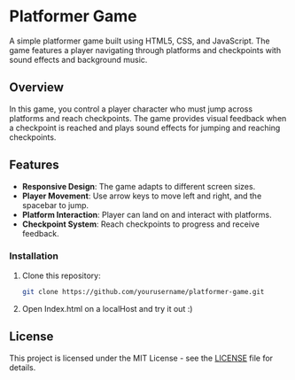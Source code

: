 # Platformer Game

A simple platformer game built using HTML5, CSS, and JavaScript. The game features a player navigating through platforms and checkpoints with sound effects and background music.

## Overview

In this game, you control a player character who must jump across platforms and reach checkpoints. The game provides visual feedback when a checkpoint is reached and plays sound effects for jumping and reaching checkpoints.

## Features

- **Responsive Design**: The game adapts to different screen sizes.
- **Player Movement**: Use arrow keys to move left and right, and the spacebar to jump.
- **Platform Interaction**: Player can land on and interact with platforms.
- **Checkpoint System**: Reach checkpoints to progress and receive feedback.




### Installation

1. Clone this repository:

   ```bash
   git clone https://github.com/yourusername/platformer-game.git

2. Open Index.html on a localHost and try it out :)


## License

This project is licensed under the MIT License - see the [LICENSE](LICENSE.md) file for details.

